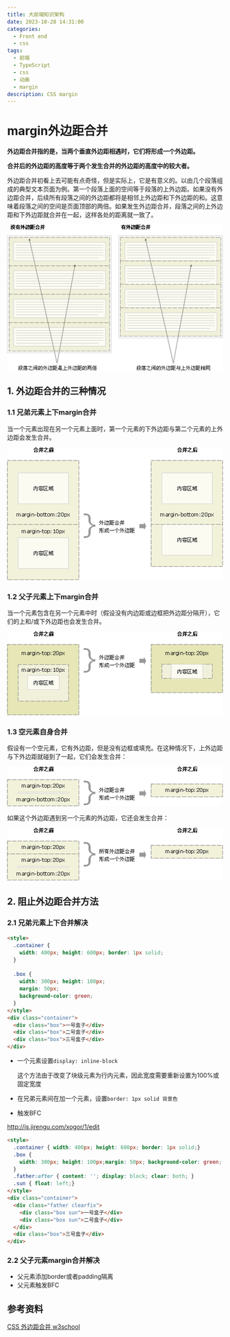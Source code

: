 ```yaml
---
title: 大前端知识架构
date: 2023-10-28 14:31:00
categories:
  - Front end
  - css
tags:
  - 前端
  - TypeScript
  - css
  - 动画
  - margin
description: CSS margin 
---
```


# margin外边距合并

**外边距合并指的是，当两个垂直外边距相遇时，它们将形成一个外边距。**

**合并后的外边距的高度等于两个发生合并的外边距的高度中的较大者。**

外边距合并初看上去可能有点奇怪，但是实际上，它是有意义的。以由几个段落组成的典型文本页面为例。第一个段落上面的空间等于段落的上外边距。如果没有外边距合并，后续所有段落之间的外边距都将是相邻上外边距和下外边距的和。这意味着段落之间的空间是页面顶部的两倍。如果发生外边距合并，段落之间的上外边距和下外边距就合并在一起，这样各处的距离就一致了。

![](./img/014-margin.png)

## 1. 外边距合并的三种情况

### 1.1 兄弟元素上下margin合并

当一个元素出现在另一个元素上面时，第一个元素的下外边距与第二个元素的上外边距会发生合并。

![](./img/015-margin.png)

### 1.2 父子元素上下margin合并

当一个元素包含在另一个元素中时（假设没有内边距或边框把外边距分隔开），它们的上和/或下外边距也会发生合并。

![](./img/016-margin.png)



### 1.3 空元素自身合并

假设有一个空元素，它有外边距，但是没有边框或填充。在这种情况下，上外边距与下外边距就碰到了一起，它们会发生合并：

![](./img/017-margin.png)



如果这个外边距遇到另一个元素的外边距，它还会发生合并：

![](./img/018-margin.png)

## 2. 阻止外边距合并方法

### 2.1 兄弟元素上下合并解决

```html
<style>
  .container {
    width: 400px; height: 600px; border: 1px solid;
  }

  .box {
    width: 300px; height: 100px;
    margin: 50px;
    background-color: green;
  }
</style>
<div class="container">
  <div class="box">一号盒子</div>
  <div class="box">二号盒子</div>
  <div class="box">三号盒子</div>
</div>
```



-   一个元素设置`display: inline-block`

    这个方法由于改变了块级元素为行内元素，因此宽度需要重新设置为100%或固定宽度

-   在兄弟元素间在加一个元素，设置`border: 1px solid 背景色`

-   触发BFC

http://js.jirengu.com/xogor/1/edit

```html
<style>
  .container { width: 400px; height: 600px; border: 1px solid;}
  .box {
    width: 300px; height: 100px;margin: 50px; background-color: green;
  }
  .father:after { content: ''; display: block; clear: both; }
  .sun { float: left;}
</style>
<div class="container">
  <div class="father clearfix">
    <div class="box sun">一号盒子</div>
    <div class="box sun">二号盒子</div>
  </div>
  <div class="box">三号盒子</div>
</div>
```





### 2.2 父子元素margin合并解决



-   父元素添加border或者padding隔离
-   父元素触发BFC

## 参考资料



[CSS 外边距合并 w3school](https://www.w3school.com.cn/css/css_margin_collapsing.asp)

